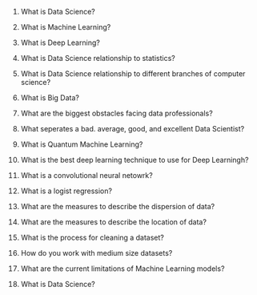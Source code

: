 1. What is Data Science? 
2. What is Machine Learning? 
3. What is Deep Learning?
4. What is Data Science relationship to statistics?
5. What is Data Science relationship to different branches of computer science?
6. What is Big Data? 
7. What are the biggest obstacles facing data professionals? 
8. What seperates a bad. average, good, and excellent Data Scientist? 
9. What is Quantum Machine Learning? 
10. What is the best deep learning technique to use for Deep Learningh? 
11. What is a convolutional neural netowrk? 
12. What is a logist regression? 
13. What are the measures to describe the dispersion of data?
14. What are the measures to describe the location of data? 
15. What is the process for cleaning a dataset? 
16. How do you work with medium size datasets?
17. What are the current limitations of Machine Learning models? 



1. What is Data Science? 
